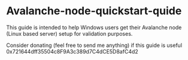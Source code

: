 # Avalanche-node-quickstart-quide
This guide is intended to help Windows users get their Avalanche node (Linux based server) setup for validation purposes.

Consider donating (feel free to send me anything) if this guide is useful 0x721644dff35504c8F9A3c389d7C4dCE5D8afC4d2
